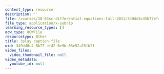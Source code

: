 ```yaml
---
content_type: resource
description: ''
file: /courses/18-03sc-differential-equations-fall-2011/349dd8c45b77ef426e9b03e52a25fb2f_heBvViSi9xQ.srt
file_type: application/x-subrip
learning_resource_types: []
ocw_type: OCWFile
resourcetype: Other
title: 3play caption file
uid: 349dd8c4-5b77-ef42-6e9b-03e52a25fb2f
video_files:
  video_thumbnail_file: null
video_metadata:
  youtube_id: null
---
```

